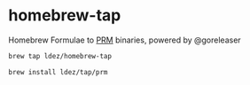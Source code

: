 # homebrew-tap 

Homebrew Formulae to [PRM](https://github.com/ldez/prm) binaries, powered by @goreleaser

```sh
brew tap ldez/homebrew-tap

brew install ldez/tap/prm
```

